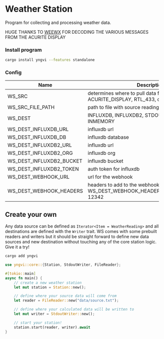 # Weather Station

Program for collecting and processing weather data.

HUGE THANKS TO [WEEWX](http://weewx.com/) FOR DECODING THE VARIOUS MESSAGES FROM THE ACURITE DISPLAY

### Install program

```bash
cargo install yngvi --features standalone
```

### Config

| Name                     | Description                                                                                   | Default               |
| ------------------------ | --------------------------------------------------------------------------------------------- | --------------------- |
| WS_SRC                   | determines where to pull data from. ACURITE_DISPLAY, RTL_433, or FILE                         | DISPLAY               |
| WS_SRC_FILE_PATH         | path to file with source readings                                                             |                       |
| WS_DEST                  | INFLUXDB, INFLUXDB2, STDOUT, WEBHOOK, or INMEMORY                                             | STDOUT                |
| WS_DEST_INFLUXDB_URL     | influxdb url                                                                                  | http://localhost:8086 |
| WS_DEST_INFLUXDB_DB      | influxdb database                                                                             | weather               |
| WS_DEST_INFLUXDB2_URL    | influxdb url                                                                                  |                       |
| WS_DEST_INFLUXDB2_ORG    | influxdb org                                                                                  |                       |
| WS_DEST_INFLUXDB2_BUCKET | influxdb bucket                                                                               |                       |
| WS_DEST_INFLUXDB2_TOKEN  | auth token for influxdb                                                                       |                       |
| WS_DEST_WEBHOOK_URL      | url for the webhook                                                                           |                       |
| WS_DEST_WEBHOOK_HEADERS  | headers to add to the webhook request. Ex: WS_DEST_WEBHOOK_HEADERS=Authorization:Bearer 12342 |                       |

## Create your own

Any data source can be defined as `Iterator<Item = WeatherReading>` and all destinations are defined with the `Writer` trait. WS comes with some prebuilt readers and writers but it should be straight forward to define new data sources and new destination without touching any of the core station logic. Give it a try!

```bash
cargo add yngvi
```

```rust
use yngvi::core::{Station, StdoutWriter, FileReader};

#[tokio::main]
async fn main() {
    // create a new weather station
    let mut station = Station::new();

    // define where your source data will come from
    let reader = FileReader::new("data/source.txt");

    // define where your calculated data will be written to
    let mut writer = StdoutWriter::new();

    // start your station!
    station.start(reader, writer).await
}
```

